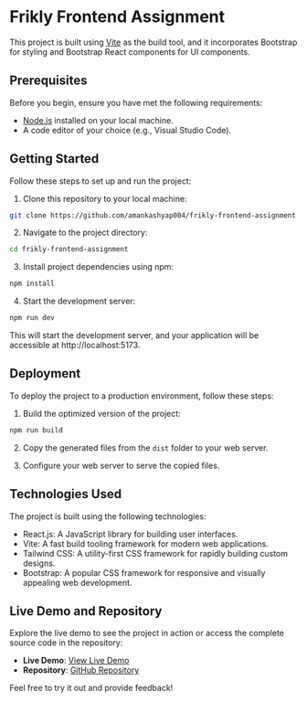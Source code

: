 # Frikly Frontend Assignment

This project is built using [Vite](https://vitejs.dev/) as the build tool, and it incorporates Bootstrap for styling and Bootstrap React components for UI components.

## Prerequisites

Before you begin, ensure you have met the following requirements:

- [Node.js](https://nodejs.org/) installed on your local machine.
- A code editor of your choice (e.g., Visual Studio Code).

## Getting Started

Follow these steps to set up and run the project:

1. Clone this repository to your local machine:

```bash
git clone https://github.com/amankashyap004/frikly-frontend-assignment.git
```

2. Navigate to the project directory:

```bash
cd frikly-frontend-assignment
```

3. Install project dependencies using npm:

```bash
npm install
```

4. Start the development server:

```bash
npm run dev
```

This will start the development server, and your application will be accessible at http://localhost:5173.

## Deployment

To deploy the project to a production environment, follow these steps:

1. Build the optimized version of the project:

```bash
npm run build
```

2. Copy the generated files from the `dist` folder to your web server.

3. Configure your web server to serve the copied files.

## Technologies Used

The project is built using the following technologies:

- React.js: A JavaScript library for building user interfaces.
- Vite: A fast build tooling framework for modern web applications.
- Tailwind CSS: A utility-first CSS framework for rapidly building custom designs.
- Bootstrap: A popular CSS framework for responsive and visually appealing web development.

## Live Demo and Repository

Explore the live demo to see the project in action or access the complete source code in the repository:

- **Live Demo**: [View Live Demo](https://amankashyap004.github.io/frikly-frontend-assignment/)
- **Repository**: [GitHub Repository](https://github.com/amankashyap004/frikly-frontend-assignment.git)

Feel free to try it out and provide feedback!
